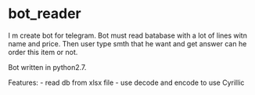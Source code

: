 # bot_reader
I m create bot for telegram. Bot must read batabase with a lot of lines witn name and price. Then user type smth that he want and get answer can he order this item or not.

Bot written in python2.7. 

Features:
    - read db from xlsx file
    - use decode and encode to use Cyrillic

